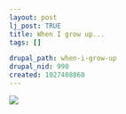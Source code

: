 ```yaml
--- 
layout: post
lj_post: TRUE
title: When I grow up...
tags: []

drupal_path: when-i-grow-up
drupal_nid: 990
created: 1027408860
---
```

<img src="http://www.yojoe.com/filecard/82joes/snakeyes.jpg">
